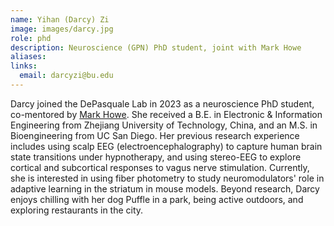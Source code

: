 ```yaml
---
name: Yihan (Darcy) Zi
image: images/darcy.jpg
role: phd
description: Neuroscience (GPN) PhD student, joint with Mark Howe
aliases:
links:
  email: darcyzi@bu.edu
---
```


Darcy joined the DePasquale Lab in 2023 as a neuroscience PhD student, co-mentored by [Mark Howe](https://www.bu.edu/kilachandcenter/the-team/mark-howe/). She received a B.E. in Electronic & Information Engineering from Zhejiang University of Technology, China, and an M.S. in Bioengineering from UC San Diego. Her previous research experience includes using scalp EEG (electroencephalography) to capture human brain state transitions under hypnotherapy, and using stereo-EEG to explore cortical and subcortical responses to vagus nerve stimulation. Currently, she is interested in using fiber photometry to study neuromodulators' role in adaptive learning in the striatum in mouse models. Beyond research, Darcy enjoys chilling with her dog Puffle in a park, being active outdoors, and exploring restaurants in the city.